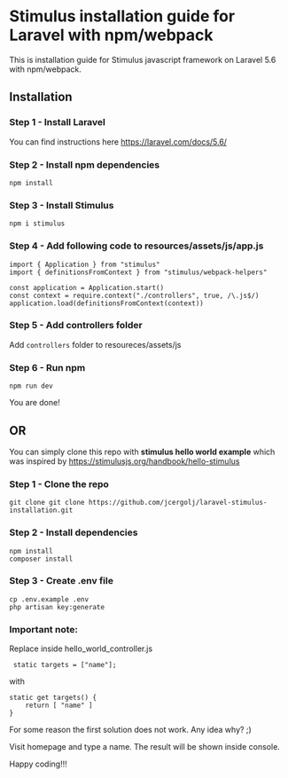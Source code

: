 # Stimulus installation guide for Laravel with npm/webpack

This is installation guide for Stimulus javascript framework on Laravel 5.6 with npm/webpack.


## Installation

### Step 1 - Install Laravel
You can find instructions here https://laravel.com/docs/5.6/

### Step 2 - Install npm dependencies
```
npm install
```

### Step 3 - Install Stimulus
```
npm i stimulus
```

### Step 4 - Add following code to resources/assets/js/app.js
```
import { Application } from "stimulus"
import { definitionsFromContext } from "stimulus/webpack-helpers"

const application = Application.start()
const context = require.context("./controllers", true, /\.js$/)
application.load(definitionsFromContext(context))
```

### Step 5 - Add controllers folder 
Add `controllers` folder to resoureces/assets/js


### Step 6 - Run npm
```
npm run dev
```

You are done!


## OR

You can simply clone this repo with <b>stimulus hello world example</b> which was inspired by
https://stimulusjs.org/handbook/hello-stimulus

### Step 1 - Clone the repo
`git clone git clone https://github.com/jcergolj/laravel-stimulus-installation.git` 

### Step 2 - Install dependencies
```
npm install
composer install
``` 

### Step 3 - Create .env file
```
cp .env.example .env
php artisan key:generate
``` 

### Important note: 
Replace inside hello_world_controller.js

```
 static targets = ["name"];
``` 

with

```
static get targets() {
    return [ "name" ]
}
```

For some reason the first solution does not work. Any idea why? ;)

Visit homepage and type a name. The result will be shown inside console.


Happy coding!!!